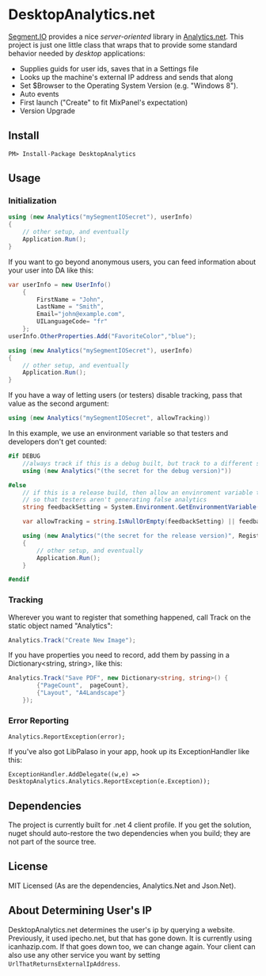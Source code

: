 DesktopAnalytics.net
===============================

[Segment.IO](http://segment.io) provides a nice <i>server-oriented</i> library in [Analytics.net](https://github.com/segmentio/Analytics.NET). This project is just one little class that wraps that to provide some standard behavior needed by <i>desktop</i> applications:

+ Supplies guids for user ids, saves that in a Settings file
+ Looks up the machine's external IP address and sends that along
+ Set $Browser to the Operating System Version (e.g. "Windows 8").
+ Auto events
+ First launch ("Create" to fit MixPanel's expectation)
+ Version Upgrade

## Install
    PM> Install-Package DesktopAnalytics

## Usage

### Initialization
```c#
using (new Analytics("mySegmentIOSecret"), userInfo)
{
    // other setup, and eventually
    Application.Run();
}
```

If you want to go beyond anonymous users, you can feed information about your user into DA like this:

```c#
var userInfo = new UserInfo()
    {
        FirstName = "John",
        LastName = "Smith",
        Email="john@example.com",
        UILanguageCode= "fr"
    };
userInfo.OtherProperties.Add("FavoriteColor","blue");

using (new Analytics("mySegmentIOSecret"), userInfo)
{
    // other setup, and eventually
    Application.Run();
}
```

If you have a way of letting users (or testers) disable tracking, pass that value as the second argument:

```c#
using (new Analytics("mySegmentIOSecret", allowTracking))
```

In this example, we use an environment variable so that testers and developers don't get counted:

```c#
#if DEBUG
    //always track if this is a debug built, but track to a different segment.io project
    using (new Analytics("(the secret for the debug version)"))

#else
    // if this is a release build, then allow an envinroment variable to be set to false
    // so that testers aren't generating false analytics
    string feedbackSetting = System.Environment.GetEnvironmentVariable("FEEDBACK");

    var allowTracking = string.IsNullOrEmpty(feedbackSetting) || feedbackSetting.ToLower() == "yes" || feedbackSetting.ToLower() == "true";

    using (new Analytics("(the secret for the release version)", RegistrationDialog.GetAnalyticsUserInfo(), allowTracking))
    {
        // other setup, and eventually
        Application.Run();
    }

#endif
```

### Tracking

Wherever you want to register that something happened, call Track on the static object named "Analytics":

```c#
Analytics.Track("Create New Image");
```

If you have properties you need to record, add them by passing in a Dictionary<string, string>, like this:

```c#
Analytics.Track("Save PDF", new Dictionary<string, string>() {
        {"PageCount",  pageCount},
        {"Layout", "A4Landscape"}
    });
```

### Error Reporting

    Analytics.ReportException(error);

If you've also got LibPalaso in your app, hook up its ExceptionHandler like this:

    ExceptionHandler.AddDelegate((w,e) => DesktopAnalytics.Analytics.ReportException(e.Exception));


## Dependencies

The project is currently built for .net 4 client profile. If you get the solution, nuget should auto-restore the two dependencies when you build; they are not part of the source tree.

## License

MIT Licensed
(As are the dependencies, Analytics.Net and Json.Net).

## About Determining User's IP
DesktopAnalytics.net determines the user's ip by querying a website. Previously, it used ipecho.net, but that has gone down. It is currently using icanhazip.com. If that goes down too, we can change again. Your client can also use any other service you want by setting ````UrlThatReturnsExternalIpAddress````.
